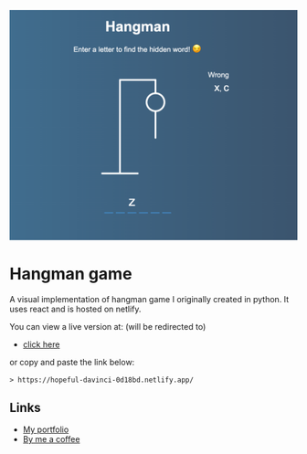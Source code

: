 [![screenshot of hangman game](src/images/homePage.png)](https://hopeful-davinci-0d18bd.netlify.app/)
# Hangman game

A visual implementation of hangman game I originally created in python. It uses react and is hosted on netlify.

You can view a live version at: (will be redirected to)

- [click here](https://hopeful-davinci-0d18bd.netlify.app/)

or copy and paste the link below:
```
> https://hopeful-davinci-0d18bd.netlify.app/
```


## Links

- [My portfolio](https://ridwan.co.uk/)
- [By me a coffee](https://ko-fi.com/R1D1M1LL)
